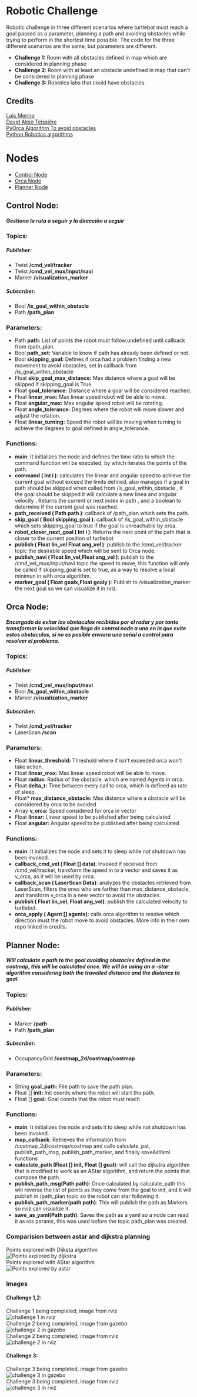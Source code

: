 
# Robotic Challenge
Robotic challenge in three different scenarios where turtlebot must reach a goal passed as a parameter, planning a path and avoiding obstacles while trying to perform in the shortest time possible.
The code for the three different scenarios are the same, but parameters are different.
-  **Challenge 1:** Room with all obstacles defined in map which are considered in planning phase
- **Challenge 2**: Room with at least an obstacle undefined in map that can't be considered in planning phase
- **Challenge 3:** Robotics labs that could have obstacles.
## Credits
[Luis Merino](https://github.com/lmercab)  
[David Alejo Teissière](https://github.com/david-alejo)  
[PyOrca Algorithm To avoid obstacles](https://github.com/Muon/pyorca)  
[Python Robotics algorithms](https://github.com/AtsushiSakai/PythonRobotics)  
# Nodes
- [Control Node](#control-node)
- [Orca Node](#orca-node)
- [Planner Node](#planner-node)
## Control Node:
##### Gestiona la ruta a seguir y la dirección a seguir
### Topics:
##### Publisher:
 - Twist **/cmd_vel/tracker**
 - Twist **/cmd_vel_mux/input/navi**
 - Marker **/visualization_marker**
##### Subscriber:
 -  Bool **/is_goal_within_obstacle**
 -  Path **/path_plan**
### Parameters:
 -  Path **path:** List of points the robot must follow,undefined until callback from /path_plan.
 -  Bool **path_set:** Variable to know if path has already been defined or not.
 -  Bool **skipping_goal:** Defines if orca had a problem finding a new movement to avoid obstacles, set in callback from /is_goal_within_obstacle
 -  Float **skip_goal_max_distance:** Max distance where a goal will be skipped if skipping_goal is True
 - Float **goal_tolerance:** Distance where a goal will be considered reached.
 - Float **linear_max:** Max linear speed robot will be able to move.
 - Float **angular_max:** Max angular speed robot will be rotating.
 - Float **angle_tolerance:** Degrees where the robot will move slower and adjust the rotation.
 - Float **linear_turning:** Speed the robot will be moving when turning to achieve the degrees to goal defined in angle_tolerance.
### Functions:
  - **__main__**: It initializes the node and defines the time ratio to which the command function will be executed, by which iterates the points of the path.
 - **command ( Int i )**:  calculates the linear and angular speed to achieve the current goal without exceed the limits defined, also manages if a goal in path should be skipped when called from /is_goal_within_obstacle , if the goal should be skipped it will calculate a new linea and angular velocity . 
Returns the current or next index in path , and a boolean to determine if the current goal was reached.
 - **path_received ( Path path )**: callback of /path_plan which sets the path.
 - **skip_goal ( Bool skipping_goal )**: callback of /is_goal_within_obstacle which sets skipping_goal to true if the goal is unreachable by orca.
 - **robot_closer_next_goal ( Int i )**: Returns the next point of the path that is closer to the current position of turtlebot
 - **publish ( Float lin_vel Float ang_vel )**: publish to the /cmd_vel/tracker topic the  desirable speed which will be sent to Orca node.
 - **publish_navi ( Float lin_vel,Float ang_vel )**: publish to the /cmd_vel_mux/input/navi topic the speed to move, this function will only be called if skipping_goal is set to true, as a way to resolve a local minimun in with orca algorithm.
 - **marker_goal ( Float goalx,Float goaly )**: Publish to /visualization_marker the next goal so we can visualize it in rviz.
## Orca Node:
##### Encargado de evitar los obstaculos recibidos por el radar y por tanto transformar la velocidad que llega de  control node a una en la que evite estos obstaculos, si no es posible enviara una señal a control para resolver el problema.
### Topics:
##### Publisher:
 - Twist **/cmd_vel_mux/input/navi**
 -  Bool **/is_goal_within_obstacle**
 - Marker **/visualization_marker**
##### Subscriber:
 - Twist **/cmd_vel/tracker**
 - LaserScan **/scan**
### Parameters:
 -  Float **linear_threshold:** Threshold where if isn't exceeded orca won't take action.
 -  Float **linear_max:** Max linear speed robot will be able to move.
 -  Float **radius:** Radius of the obstacle, which are named Agents in orca.
 -  Float **delta_t:** Time between every call to orca, which is defined as rate of sleep.
 -  Float* **max_distance_obstacle:** Max distance where a obstacle will be considered by orca to be avoided
 -  Array **v_orca:** Speed considered for orca in vector 
 -  Float **linear:** Linear speed to be published after being calculated
 -  Float **angular:** Angular speed to be published after being calculated
### Functions:
  - **__main__**: It initializes the node and sets it to sleep while not shutdown has been invoked.
  - **callback_cmd_vel ( Float [] data)**: Invoked if received from /cmd_vel/tracker, transform the speed in to a vector and saves it as v_orca, as it will be used by orca.
  - **callback_scan ( LaserScan Data)**: analyzes the obstacles retrieved from LaserScan, filters the ones who are farther than max_distance_obstacle, and transform v_orca in a new vector to avoid the obstacles.
  - **publish ( Float lin_vel, Float ang_vel)**: publish the calculated velocity to turtlebot.
  - **orca_apply ( Agent [] agents)**: calls orca algorithm to resolve which direction must the robot move to avoid obstacles. More info in their own repo linked in credits.
 
## Planner Node:
##### Will calculate a path to the goal avoiding obstacles defined in the costmap, this will be calculated once. We will be using an a -star algorithm considering both the travelled distance and the distance to goal.
### Topics:
##### Publisher:
 - Marker **/path**
 -  Path **/path_plan**
##### Subscriber:
 - OccupancyGrid **/costmap_2d/costmap/costmap**
### Parameters:
 -  String **goal_path:** File path to save the path plan.
 -  Float [] **init:** Init coords where the robot will start the path.
 -  Float [] **goal:** Goal coords that the robot must reach
### Functions:
  - **__main__**: It initializes the node and sets it to sleep while not shutdown has been invoked.
  - **map_callback**: Retrieves the information from /costmap_2d/costmap/costmap and calls calculate_pat, publish_path_msg, publish_path_marker, and finally saveAsYaml functions
  - **calculate_path (Float [] init, Float [] goal)**:  will call the dijkstra algorithm that is modified to work as an AStar algorithm, and return the points that compose the path.
  - **publish_path_msg(Path path)**: Once calculated by calculate_path this will reverse the list of points as they come from the goal to init, and it will publish in /path_plan topic so the robot can star following it.
  - **publish_path_marker(path path)**: This will publish the path as Markers so rviz can visualize it.
  - **save_as_yaml(Path path)**: Saves the path as a yaml so a node can read it as ros params, this was used before the topic path_plan was created.
 ### Comparision between astar and dijkstra planning  
 Points explored with Dijksta algorithm  
 ![Points explored by dijkstra](img/dijkstra_plan.png)  
  Points explored with AStar algorithm  
 ![Points explored by astar](img/astar_plan.png)   
 
 ### Images
 #### Challenge 1,2:
 Challenge 1 being completed, image from rviz  
 ![challenge 1 in rviz](img/challenge1_rviz.png)  
 Challenge 2 being completed, image from gazebo    
 ![challenge 2 in gazebo](img/challenge2_gazebo.png)  
 Challenge 2 being completed, image from rviz  
 ![challenge 2 in rviz](img/challenge2_rviz.png)  
 #### Challenge 3:  
 Challenge 3 being completed, image from gazebo  
 ![challenge 3 in gazebo](img/challenge3_gazebo.png)  
 Challenge 3 being completed, image from rviz  
 ![challenge 3 in rviz](img/challenge3_rviz.png)  
